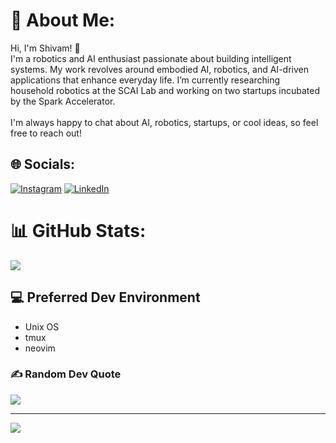 # 💫 About Me:
Hi, I'm Shivam! 👋<br>I'm a robotics and AI enthusiast passionate about building intelligent systems. My work revolves around embodied AI, robotics, and AI-driven applications that enhance everyday life. I’m currently researching household robotics at the SCAI Lab and working on two startups incubated by the Spark Accelerator.<br><br>I'm always happy to chat about AI, robotics, startups, or cool ideas, so feel free to reach out!


## 🌐 Socials:
[![Instagram](https://img.shields.io/badge/Instagram-%23E4405F.svg?logo=Instagram&logoColor=white)](https://instagram.com/shivammm) [![LinkedIn](https://img.shields.io/badge/LinkedIn-%230077B5.svg?logo=linkedin&logoColor=white)](https://linkedin.com/in/shivam-aarya) 
# 📊 GitHub Stats:
<!--! [](https://github-readme-stats.vercel.app/api?username=shivam-aarya&theme=dark&hide_border=false&include_all_commits=true&count_private=true)<br/>
![](https://github-readme-streak-stats.herokuapp.com/?user=shivam-aarya&theme=dark&hide_border=false)<br/> -->
![](https://github-readme-stats.vercel.app/api/top-langs/?username=shivam-aarya&theme=dark&hide_border=false&include_all_commits=true&count_private=true&layout=compact)
## 💻 Preferred Dev Environment
 - Unix OS
 - tmux
 - neovim

### ✍️ Random Dev Quote
![](https://quotes-github-readme.vercel.app/api?type=horizontal&theme=radical)

---
[![](https://visitcount.itsvg.in/api?id=shivam-aarya&icon=0&color=0)](https://visitcount.itsvg.in)

<!-- Proudly created with GPRM ( https://gprm.itsvg.in ) -->
